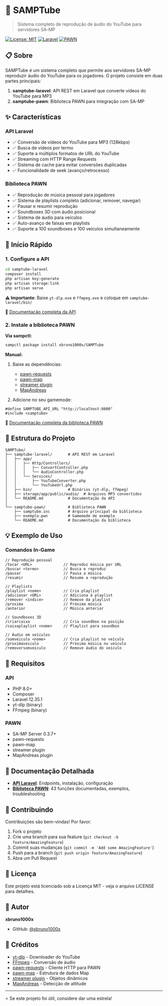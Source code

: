 # 🎵 SAMPTube

> Sistema completo de reprodução de áudio do YouTube para servidores SA-MP

[![License: MIT](https://img.shields.io/badge/License-MIT-yellow.svg)](https://opensource.org/licenses/MIT)
[![Laravel](https://img.shields.io/badge/Laravel-12.35.1-red)](https://laravel.com)
[![PAWN](https://img.shields.io/badge/PAWN-SA--MP-blue)](https://www.sa-mp.com)

## 📋 Sobre

SAMPTube é um sistema completo que permite aos servidores SA-MP reproduzir áudio do YouTube para os jogadores. O projeto consiste em duas partes principais:

1. **samptube-laravel**: API REST em Laravel que converte vídeos do YouTube para MP3
2. **samptube-pawn**: Biblioteca PAWN para integração com SA-MP

## ✨ Características

### API Laravel
- ✅ Conversão de vídeos do YouTube para MP3 (128kbps)
- ✅ Busca de vídeos por termo
- ✅ Suporte a múltiplos formatos de URL do YouTube
- ✅ Streaming com HTTP Range Requests
- ✅ Sistema de cache para evitar conversões duplicadas
- ✅ Funcionalidade de seek (avanço/retrocesso)

### Biblioteca PAWN
- ✅ Reprodução de música pessoal para jogadores
- ✅ Sistema de playlists completo (adicionar, remover, navegar)
- ✅ Pausar e resumir reprodução
- ✅ Soundboxes 3D com áudio posicional
- ✅ Sistema de áudio para veículos
- ✅ Auto-avanço de faixas em playlists
- ✅ Suporte a 100 soundboxes e 100 veículos simultaneamente

## 🚀 Início Rápido

### 1. Configure a API

```bash
cd samptube-laravel
composer install
php artisan key:generate
php artisan storage:link
php artisan serve
```

**⚠️ Importante**: Baixe `yt-dlp.exe` e `ffmpeg.exe` e coloque em `samptube-laravel/bin/`

📖 [Documentação completa da API](./samptube-laravel/README.md)

### 2. Instale a biblioteca PAWN

**Via sampctl:**
```bash
sampctl package install xbruno1000x/SAMPTube
```

**Manual:**
1. Baixe as dependências:
   - [pawn-requests](https://github.com/Southclaws/pawn-requests)
   - [pawn-map](https://github.com/BigETI/pawn-map)
   - [streamer plugin](https://github.com/samp-incognito/samp-streamer-plugin)
   - [MapAndreas](https://github.com/Southclaws/samp-plugin-mapandreas)

2. Adicione no seu gamemode:
```pawn
#define SAMPTUBE_API_URL "http://localhost:8000"
#include <samptube>
```

📖 [Documentação completa da biblioteca PAWN](./samptube-pawn/README.md)

## 📂 Estrutura do Projeto

```
SAMPTube/
├── samptube-laravel/       # API REST em Laravel
│   ├── app/
│   │   ├── Http/Controllers/
│   │   │   ├── ConvertController.php
│   │   │   └── AudioController.php
│   │   └── Services/
│   │       ├── YouTubeConverter.php
│   │       └── YouTubeUrl.php
│   ├── bin/                # Binários (yt-dlp, ffmpeg)
│   ├── storage/app/public/audio/  # Arquivos MP3 convertidos
│   └── README.md           # Documentação da API
│
└── samptube-pawn/          # Biblioteca PAWN
    ├── samptube.inc        # Arquivo principal da biblioteca
    ├── exemplo.pwn         # Gamemode de exemplo
    └── README.md           # Documentação da biblioteca
```

## 💡 Exemplo de Uso

### Comandos In-Game

```pawn
// Reprodução pessoal
/tocar <URL>              // Reproduz música por URL
/buscar <termo>           // Busca e reproduz
/pausar                   // Pausa a música
/resumir                  // Resume a reprodução

// Playlists
/playlist <nome>          // Cria playlist
/adicionar <URL>          // Adiciona à playlist
/remover <índice>         // Remove da playlist
/proxima                  // Próxima música
/anterior                 // Música anterior

// Soundboxes 3D
/criarcaixa               // Cria soundbox na posição
/caixaplaylist <nome>     // Playlist para soundbox

// Áudio em veículos
/somveiculo <nome>        // Cria playlist no veículo
/proximaveiculo           // Próxima música no veículo
/removersomveiculo        // Remove áudio do veículo
```

## 🔧 Requisitos

### API
- PHP 8.0+
- Composer
- Laravel 12.35.1
- yt-dlp (binary)
- FFmpeg (binary)

### PAWN
- SA-MP Server 0.3.7+
- pawn-requests
- pawn-map
- streamer plugin
- MapAndreas plugin

## 📝 Documentação Detalhada

- **[API Laravel](./samptube-laravel/README.md)**: Endpoints, instalação, configuração
- **[Biblioteca PAWN](./samptube-pawn/README.md)**: 43 funções documentadas, exemplos, troubleshooting

## 🤝 Contribuindo

Contribuições são bem-vindas! Por favor:

1. Fork o projeto
2. Crie uma branch para sua feature (`git checkout -b feature/AmazingFeature`)
3. Commit suas mudanças (`git commit -m 'Add some AmazingFeature'`)
4. Push para a branch (`git push origin feature/AmazingFeature`)
5. Abra um Pull Request

## 📄 Licença

Este projeto está licenciado sob a Licença MIT - veja o arquivo LICENSE para detalhes.

## 👤 Autor

**xbruno1000x**

- GitHub: [@xbruno1000x](https://github.com/xbruno1000x)

## 🙏 Créditos

- [yt-dlp](https://github.com/yt-dlp/yt-dlp) - Downloader do YouTube
- [FFmpeg](https://ffmpeg.org) - Conversão de áudio
- [pawn-requests](https://github.com/Southclaws/pawn-requests) - Cliente HTTP para PAWN
- [pawn-map](https://github.com/BigETI/pawn-map) - Estrutura de dados Map
- [streamer plugin](https://github.com/samp-incognito/samp-streamer-plugin) - Objetos dinâmicos
- [MapAndreas](https://github.com/Southclaws/samp-plugin-mapandreas) - Detecção de altitude

---

⭐ Se este projeto foi útil, considere dar uma estrela!
